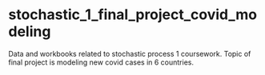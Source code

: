 # stochastic_1_final_project_covid_modeling
Data and workbooks related to stochastic process 1 coursework. Topic of final project is modeling new covid cases in 6 countries.
